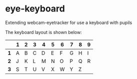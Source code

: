 # eye-keyboard
Extending webcam-eyetracker for use a keyboard with pupils

The keyboard layout is shown below:

|       | 1 | 2 | 3 | 4 | 5 | 6 | 7 | 8 | 9 |
|-------|---|---|---|---|---|---|---|---|---|
| **1** | A | B | C | D | E | F | G | H | I |
| **2** | J | K | L | M | N | O | P | Q | R |
| **3** | S | T | U | V | X | W | Y | Z |   |
